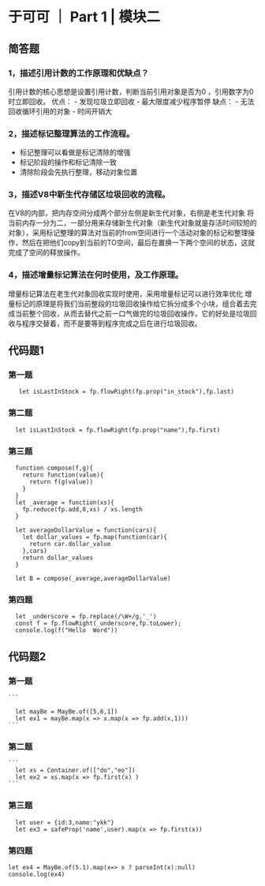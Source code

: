 # 于可可 ｜ Part 1 | 模块二

## 简答题

### 1，描述引用计数的工作原理和优缺点？

  引用计数的核心思想是设置引用计数，判断当前引用对象是否为0 ，引用数字为0 时立即回收。
  优点：
    - 发现垃圾立即回收
    - 最大限度减少程序暂停
  缺点：
    - 无法回收循环引用的对象
    - 时间开销大

### 2，描述标记整理算法的工作流程。 ###

  - 标记整理可以看做是标记清除的增强
  - 标记阶段的操作和标记清除一致
  - 清除阶段会先执行整理，移动对象位置

### 3，描述V8中新生代存储区垃圾回收的流程。 ###

  在V8的内部，把内存空间分成两个部分左侧是新生代对象，右侧是老生代对象
  将当前内存一分为二，一部分用来存储新生代对象（新生代对象就是存活时间较短的对象），采用标记整理的算法对当前的from空间进行一个活动对象的标记和整理操作，然后在把他们copy到当前的TO空间，最后在置换一下两个空间的状态，这就完成了空间的释放操作。

### 4，描述增量标记算法在何时使用，及工作原理。
  增量标记算法在老生代对象回收实现时使用，采用增量标记可以进行效率优化
  增量标记的原理是将我们当前整段的垃圾回收操作给它拆分成多个小块，组合着去完成当前整个回收，从而去替代之前一口气做完的垃圾回收操作，它的好处是垃圾回收与程序交替着，而不是要等到程序完成之后在进行垃圾回收。

## 代码题1 ##

### 第一题 ###

   ```
      let isLastInStock = fp.flowRight(fp.prop("in_stock"),fp.last)
   ```
### 第二题 ###

  ```
    let isLastInStock = fp.flowRight(fp.prop("name"),fp.first)
  ```

### 第三题 ###
  ```
    function compose(f,g){
      return function(value){
        return f(g(value))
      }
    }
    let _average = function(xs){
      fp.reduce(fp.add,0,xs) / xs.length
    }

    let averageDollarValue = function(cars){
      let dollar_values = fp.map(function(car){
        return car.dollar_value
      },cars)
      return dollar_values
    }

    let B = compose(_average,averageDollarValue)
  ```
### 第四题 ###

  ```
    let _underscore = fp.replace(/\W+/g,'_')
    const f = fp.flowRight(_underscore,fp.toLower);
    console.log(f("Hello  Word"))
  ```

## 代码题2 ##

### 第一题 ###

    ```

      let mayBe = MayBe.of([5,6,1])
      let ex1 = mayBe.map(x => x.map(x => fp.add(x,1)))
    ```

### 第二题 ###
    ```
      let xs = Container.of(["do","eo"])
      let ex2 = xs.map(x => fp.first(x) ) 
    ```
### 第三题 ### 
  ```
    let user = {id:3,name:"ykk"}
    let ex3 = safeProp('name',user).map(x => fp.first(x))
  ```
### 第四题 ###
  
  ```
  let ex4 = MayBe.of(5.1).map(x=> x ? parseInt(x):null)
  console.log(ex4)
  ```



